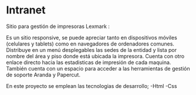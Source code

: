 # Intranet
Sitio para gestión de impresoras Lexmark :

Es un sitio responsive, se puede apreciar tanto en dispositivos móviles (celulares y tablets) como en navegadores de ordenadores comunes. Distribuye en un menú desplegables las sedes de la entidad y lista por nombre del área y piso donde está ubicada la impresora.
Cuenta con otro enlace directo hacia las estadisticas de impresión de cada maquina.
También cuenta con un espacio para acceder a las herramientas de gestión de soporte Aranda y Papercut.

En este proyecto se emplean las tecnologias de desarrollo;
-Html
-Css

